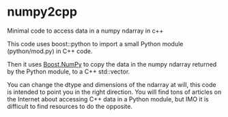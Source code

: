 # numpy2cpp
Minimal code to access data in a numpy ndarray in c++

This code uses boost::python to import a small Python module (python/mod.py) in C++ code.

Then it uses [Boost.NumPy](https://github.com/ndarray/Boost.NumPy) to copy the data in the numpy ndarray returned by the Python module, to a C++ std::vector<double>.

You can change the dtype and dimensions of the ndarray at will, this code is intended to point you in the right direction. You will find tons of articles on the Internet about accessing C++ data in a Python module, but IMO it is difficult to find resources to do the opposite.
